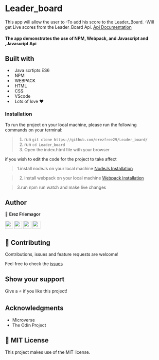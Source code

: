 # Leader_board

This app will allow the user to
-To add his score to the Leader_Board.
-Will get Live scores from the Leader_Board Api.
[Api Documentation](https://www.notion.so/Leaderboard-API-service-24c0c3c116974ac49488d4eb0267ade3)


#### The app demonstrates the use of NPM, Webpack, and Javascript and ,Javascript Api

## Built with

-   Java scrtipts ES6
-   NPM
-   WEBPACK
-   HTML
-   CSS
-   VScode
-   Lots of love :heart:

### Installation

To run the project on your local machine, please run the following commands on your terminal:

> 1. run `git clone https://github.com/erezfree29/Leader_board/`
> 2. run `cd Leader_board`
> 3. Open the index.html file with your browser

if you wish to edit the code for the project to take affect 

> 1.install nodeJs on your local machine 
[NodeJs Installation](https://www.digitalocean.com/community/tutorials/how-to-install-node-js-on-ubuntu-18-04)

> 2. install webpack on your local machine
[Webpack Installation](https://webpack.js.org/guides/installation/)

> 3.run npm run watch and make live changes

## Author

👤 **Erez Friemagor**

[<code><img height="26" src="https://cdn.iconscout.com/icon/free/png-256/github-153-675523.png"></code>](https://github.com/erezfree29)
[<code><img height="26" src="https://upload.wikimedia.org/wikipedia/sco/thumb/9/9f/Twitter_bird_logo_2012.svg/1200px-Twitter_bird_logo_2012.svg.png"></code>](https://twitter.com/friemagor?lang=en)
[<code><img height="26" src="https://upload.wikimedia.org/wikipedia/commons/thumb/c/c9/Linkedin.svg/1200px-Linkedin.svg.png"></code>](https://www.linkedin.com/in/erez-friemagor/?originalSubdomain=uk)
<a href="mailto:erezfree29@gmail.com?subject=Hey Erez!"><img height="26" src="https://cdn.worldvectorlogo.com/logos/official-gmail-icon-2020-.svg"></a>

## 🤝 Contributing

Contributions, issues and feature requests are welcome!

Feel free to check the [issues](https://github.com/erezfree29/Leader_board/issues)

## Show your support

Give a ⭐️ if you like this project!

## Acknowledgments

-   Microverse
-   The Odin Project

## 📝 MIT License

This project makes use of the MIT license.
